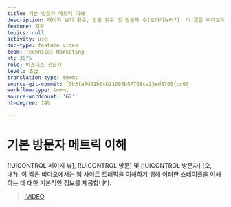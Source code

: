 ```yaml
---
title: 기본 방문자 메트릭 이해
description: 페이지 보기 횟수, 방문 횟수 및 방문자 수(오마이뉴어?). 이 짧은 비디오에서는 웹 사이트 트래픽을 이해하기 위해 이러한 스테이플을 이해하는 데 대한 기본적인 정보를 제공합니다.
feature: 지표
topics: null
activity: use
doc-type: feature video
team: Technical Marketing
kt: 3575
role: 비즈니스 전문가
level: 초급
translation-type: tm+mt
source-git-commit: f3b3fa7d91b0cb21005b57768ca23ed6700fcc03
workflow-type: tm+mt
source-wordcount: '62'
ht-degree: 14%

---
```



# 기본 방문자 메트릭 이해

[!UICONTROL 페이지 뷰],  [!UICONTROL 방문] 및  [!UICONTROL 방문자] (오, 내?). 이 짧은 비디오에서는 웹 사이트 트래픽을 이해하기 위해 이러한 스테이플을 이해하는 데 대한 기본적인 정보를 제공합니다.

>[!VIDEO](https://video.tv.adobe.com/v/28774/?quality=12)
